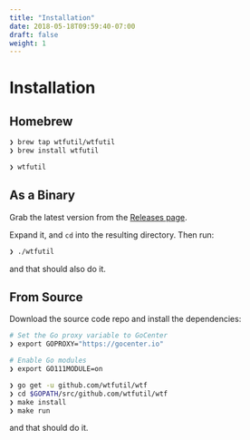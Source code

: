 ```yaml
---
title: "Installation"
date: 2018-05-18T09:59:40-07:00
draft: false
weight: 1
---
```


# Installation

## Homebrew

```bash
❯ brew tap wtfutil/wtfutil
❯ brew install wtfutil

❯ wtfutil
```

## As a Binary

Grab the latest version from the <a href="https://github.com/wtfutil/wtf/releases">Releases page</a>.

Expand it, and `cd` into the resulting directory. Then run:

```bash
❯ ./wtfutil
```

and that should also do it.

## From Source

Download the source code repo and install the dependencies:

```bash
# Set the Go proxy variable to GoCenter
❯ export GOPROXY="https://gocenter.io"

# Enable Go modules
❯ export GO111MODULE=on

❯ go get -u github.com/wtfutil/wtf
❯ cd $GOPATH/src/github.com/wtfutil/wtf
❯ make install
❯ make run
```

and that should do it.

